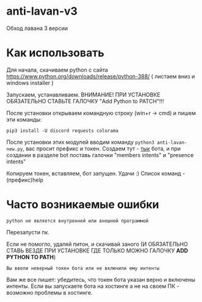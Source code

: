 # anti-lavan-v3
Обход лавана 3 версии

# Как использовать
Для начала, скачиваем python с сайта https://www.python.org/downloads/release/python-388/ ( листаем вниз и windows installer ) 

Запускаем, устанавливаем. ВНИМАНИЕ! ПРИ УСТАНОВКЕ ОБЯЗАТЕЛЬНО СТАВЬТЕ ГАЛОЧКУ "Add Python to PATCH"!!! 

После установки открываем командную строку (win+r -> cmd) и пишем эти команды:
```
pip3 install -U discord requests colorama
```

После установки этих модулей вводим команду `python3 anti-lavan-new.py`, вас просит префикс и токен. Создаем тут - [тык](https://discord.com/developers) бота, и при создании в разделе bot поставь галочки "members intents" и "presence intents" 

Копируем токен, вставляем, бот запущен. Удачи :)
Список команд - (префикс)help

# Часто возникаемые ошибки
```
python не является внутренней или внешней программой
```
Перезапусти пк.

Если не помогло, удаляй питон, и скачивай заного (И ОБЯЗАТЕЛЬНО СТАВЬ ВЕЗДЕ ПРИ УСТАНОВКЕ ГДЕ ТОЛЬКО МОЖНО ГАЛОЧКУ **ADD PYTHON TO PATH**)




```
Вы ввели неверный токен бота или не включили ему интенты
```
Вам же все пишет: убедитесь, что токен бота указан верно и включены интенты. Если вы запускаете бота на хостинге а не на своем ПК - возможно проблемы в хостинге.
